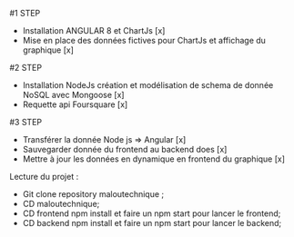 #1 STEP 

 - Installation ANGULAR 8 et ChartJs  [x]
 - Mise en place des données fictives pour ChartJs et affichage du graphique [x]

 #2 STEP

 - Installation NodeJs création et modélisation de schema de donnée NoSQL avec Mongoose [x]
 - Requette api Foursquare [x]

 #3 STEP

  - Transférer la donnée Node js => Angular [x]
  - Sauvegarder donnée du frontend au backend does [x]
  - Mettre à jour les données en dynamique en frontend du graphique [x]
 

Lecture du projet :

- Git clone repository maloutechnique ;
- CD maloutechnique;
- CD frontend npm install et faire un npm start pour lancer le frontend;
- CD backend npm install et faire un npm start pour lancer le backend;